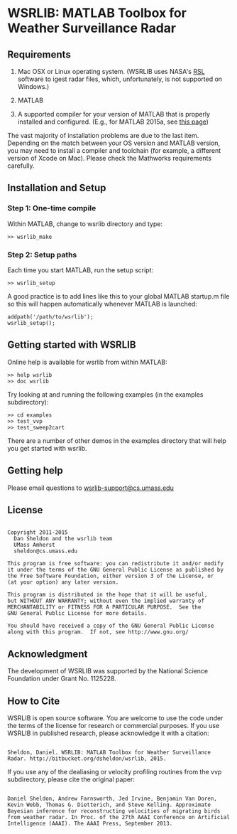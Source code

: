 # WSRLIB: MATLAB Toolbox for Weather Surveillance Radar

## Requirements

1. Mac OSX or Linux operating system. (WSRLIB uses NASA's
  [RSL](http://trmm-fc.gsfc.nasa.gov/trmm_gv/software/rsl/) software
  to igest radar files, which, unfortunately, is not supported on
  Windows.)

2. MATLAB

3. A supported compiler for your version of MATLAB that is properly
  installed and configured. (E.g., for MATLAB 2015a, see
  [this page](http://www.mathworks.com/support/compilers/R2015a/index.html))

The vast majority of installation problems are due to the last
item. Depending on the match between your OS version and MATLAB
version, you may need to install a compiler and toolchain (for
example, a different version of Xcode on Mac). Please check the
Mathworks requirements carefully.

## Installation and Setup

### Step 1: One-time compile

Within MATLAB, change to wsrlib directory and type:

~~~~ {.txt}
>> wsrlib_make
~~~~

### Step 2: Setup paths

Each time you start MATLAB, run the setup script:

~~~~ {.txt}
>> wsrlib_setup
~~~~

A good practice is to add lines like this to your global MATLAB
startup.m file so this will happen automatically whenever MATLAB
is launched:

~~~~ {.matlab}
addpath('/path/to/wsrlib');
wsrlib_setup();
~~~~

## Getting started with WSRLIB

Online help is available for wsrlib from within MATLAB:

~~~~ {.matlab}
>> help wsrlib
>> doc wsrlib
~~~~

Try looking at and running the following examples (in the examples 
subdirectory):

~~~~ {.matlab}
>> cd examples
>> test_vvp
>> test_sweep2cart
~~~~

There are a number of other demos in the examples directory that
will help you get started with wsrlib.

## Getting help

Please email questions to <wsrlib-support@cs.umass.edu>

## License

~~~~

Copyright 2011-2015
  Dan Sheldon and the wsrlib team
  UMass Amherst
  sheldon@cs.umass.edu

This program is free software: you can redistribute it and/or modify
it under the terms of the GNU General Public License as published by
the Free Software Foundation, either version 3 of the License, or
(at your option) any later version.

This program is distributed in the hope that it will be useful,
but WITHOUT ANY WARRANTY; without even the implied warranty of
MERCHANTABILITY or FITNESS FOR A PARTICULAR PURPOSE.  See the
GNU General Public License for more details.

You should have received a copy of the GNU General Public License
along with this program.  If not, see http://www.gnu.org/

~~~~

## Acknowledgment

The development of WSRLIB was supported by the National Science Foundation under Grant No. 1125228.

## How to Cite

WSRLIB is open source software. You are welcome to use the code under the terms of the license for research or commercial purposes. If you use WSRLIB in published research, please acknowledge it with a citation:

~~~~

Sheldon, Daniel. WSRLIB: MATLAB Toolbox for Weather Surveillance Radar. http://bitbucket.org/dsheldon/wsrlib, 2015.

~~~~

If you use any of the dealiasing or velocity profiling routines from the vvp subdirectory, please cite the original paper:

~~~~

Daniel Sheldon, Andrew Farnsworth, Jed Irvine, Benjamin Van Doren, Kevin Webb, Thomas G. Dietterich, and Steve Kelling. Approximate Bayesian inference for reconstructing velocities of migrating birds from weather radar. In Proc. of the 27th AAAI Conference on Artificial Intelligence (AAAI). The AAAI Press, September 2013.

~~~~